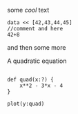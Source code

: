 some *cool* text

```filament
data << [42,43,44,45]
//comment and here
42+8
```

and then some more


A quadratic equation

```filament

def quad(x:?) {
    x**2 - 3*x - 4
}

plot(y:quad)
```
